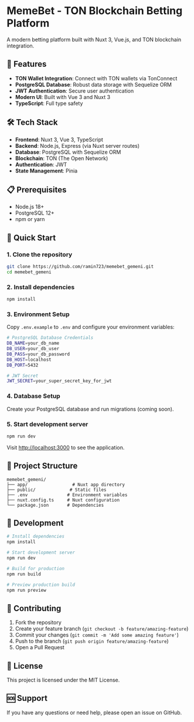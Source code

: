 # MemeBet - TON Blockchain Betting Platform

A modern betting platform built with Nuxt 3, Vue.js, and TON blockchain integration.

## 🚀 Features

- **TON Wallet Integration**: Connect with TON wallets via TonConnect
- **PostgreSQL Database**: Robust data storage with Sequelize ORM
- **JWT Authentication**: Secure user authentication
- **Modern UI**: Built with Vue 3 and Nuxt 3
- **TypeScript**: Full type safety

## 🛠️ Tech Stack

- **Frontend**: Nuxt 3, Vue 3, TypeScript
- **Backend**: Node.js, Express (via Nuxt server routes)
- **Database**: PostgreSQL with Sequelize ORM
- **Blockchain**: TON (The Open Network)
- **Authentication**: JWT
- **State Management**: Pinia

## 📋 Prerequisites

- Node.js 18+ 
- PostgreSQL 12+
- npm or yarn

## 🚀 Quick Start

### 1. Clone the repository
```bash
git clone https://github.com/ramin723/memebet_gemeni.git
cd memebet_gemeni
```

### 2. Install dependencies
```bash
npm install
```

### 3. Environment Setup
Copy `.env.example` to `.env` and configure your environment variables:

```bash
# PostgreSQL Database Credentials
DB_NAME=your_db_name
DB_USER=your_db_user
DB_PASS=your_db_password
DB_HOST=localhost
DB_PORT=5432

# JWT Secret
JWT_SECRET=your_super_secret_key_for_jwt
```

### 4. Database Setup
Create your PostgreSQL database and run migrations (coming soon).

### 5. Start development server
```bash
npm run dev
```

Visit [http://localhost:3000](http://localhost:3000) to see the application.

## 📁 Project Structure

```
memebet_gemeni/
├── app/                 # Nuxt app directory
├── public/             # Static files
├── .env               # Environment variables
├── nuxt.config.ts     # Nuxt configuration
└── package.json       # Dependencies
```

## 🔧 Development

```bash
# Install dependencies
npm install

# Start development server
npm run dev

# Build for production
npm run build

# Preview production build
npm run preview
```

## 🤝 Contributing

1. Fork the repository
2. Create your feature branch (`git checkout -b feature/amazing-feature`)
3. Commit your changes (`git commit -m 'Add some amazing feature'`)
4. Push to the branch (`git push origin feature/amazing-feature`)
5. Open a Pull Request

## 📄 License

This project is licensed under the MIT License.

## 🆘 Support

If you have any questions or need help, please open an issue on GitHub.
